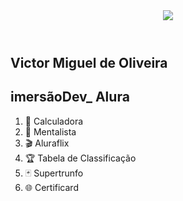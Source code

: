 <html>
    <link href="https://vimigueloli.github.io/portfolio-Interativo/style.css" rel="stylesheet"/>
    <body>
        <section class="cartela">
            <header>
                <img class="foto" src="https://avatars.githubusercontent.com/u/49453260?v=4">
            </header>
            <h1 id= "usuario" class= "nome">Victor Miguel de Oliveira</h1>
            <div id="cartao_Alura" class= "cartao">
                <h2 id= "nome_do_cartao" class= "nome_cartao">imersãoDev_ Alura</h2>
                <div class= "projetos">
                    <ol>
                        <li>🔢 Calculadora</li>
                        <li>🔮 Mentalista</li>
                        <li>🎬 Aluraflix</li>
                        <li>🏆 Tabela de Classificação</li>
                        <li>🃏 Supertrunfo</li>
                        <li>🌐 Certificard</li>
                    </ol>
                </div>
            </div>
        </section>
    </body>
</html>

